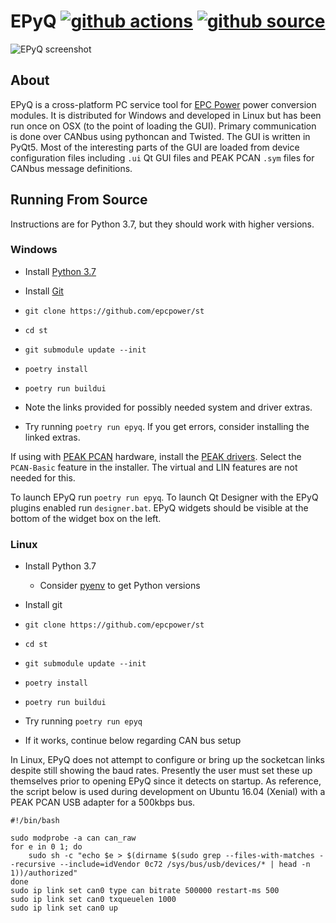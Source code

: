 # EPyQ [![github actions](https://img.shields.io/github/workflow/status/epcpower/st/CI/master?color=seagreen&logo=GitHub-Actions&logoColor=whitesmoke)](https://github.com/epcpower/st) [![github source](https://img.shields.io/github/last-commit/epcpower/st/master.svg)](https://github.com/epcpower/st)

![EPyQ screenshot](/screenshot.png?raw=true)

## About

EPyQ is a cross-platform PC service tool for [EPC Power](http://epcpower.com/) power conversion modules.  It is distributed for Windows and developed in Linux but has been run once on OSX (to the point of loading the GUI).
Primary communication is done over CANbus using pythoncan and Twisted.
The GUI is written in PyQt5.
Most of the interesting parts of the GUI are loaded from device configuration files including `.ui` Qt GUI files and PEAK PCAN `.sym` files for CANbus message definitions.

## Running From Source

Instructions are for Python 3.7, but they should work with higher versions.

### Windows

- Install [Python 3.7](https://www.python.org/downloads/)
- Install [Git](https://git-scm.com/download)
- `git clone https://github.com/epcpower/st`
- `cd st`
- `git submodule update --init`
- `poetry install`
- `poetry run buildui`

- Note the links provided for possibly needed system and driver extras.
- Try running `poetry run epyq`.  If you get errors, consider installing the linked extras.

If using with [PEAK PCAN](http://www.peak-system.com/PCAN-USB.199.0.html?&L=1) hardware, install the [PEAK drivers](http://www.peak-system.com/PCAN-USB.199.0.html?&L=1).
Select the `PCAN-Basic` feature in the installer.  The virtual and LIN features are not needed for this.

To launch EPyQ run `poetry run epyq`.
To launch Qt Designer with the EPyQ plugins enabled run `designer.bat`.
EPyQ widgets should be visible at the bottom of the widget box on the left.

### Linux

- Install Python 3.7
  - Consider [pyenv](https://github.com/pyenv/pyenv) to get Python versions
- Install git
- `git clone https://github.com/epcpower/st`
- `cd st`
- `git submodule update --init`
- `poetry install`
- `poetry run buildui`

- Try running `poetry run epyq`
- If it works, continue below regarding CAN bus setup

In Linux, EPyQ does not attempt to configure or bring up the socketcan links despite still showing the baud rates.
Presently the user must set these up themselves prior to opening EPyQ since it detects on startup.
As reference, the script below is used during development on Ubuntu 16.04 (Xenial) with a PEAK PCAN USB adapter for a 500kbps bus.

```
#!/bin/bash

sudo modprobe -a can can_raw
for e in 0 1; do
    sudo sh -c "echo $e > $(dirname $(sudo grep --files-with-matches --recursive --include=idVendor 0c72 /sys/bus/usb/devices/* | head -n 1))/authorized"
done
sudo ip link set can0 type can bitrate 500000 restart-ms 500
sudo ip link set can0 txqueuelen 1000
sudo ip link set can0 up
```
